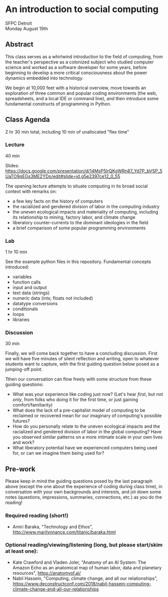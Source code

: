 # An introduction to social computing
SFPC Detroit  
Monday August 19th

## Abstract
This class serves as a whirlwind introduction to the field of computing, from the teacher's perspective as a colonized subject who studied computer science and worked as a software developer for some years, before beginning to develop a more critical consciousness about the power dynamics embedded into technology.

We begin at 10,000 feet with a historical overview, move towards an exploration of three common and popular coding environments (the web, spreadsheets, and a local IDE or command line), and then introduce some fundamental constructs of programming in Python.

## Class Agenda
2 hr 30 min total, including 10 min of unallocated "flex time"

### Lecture
40 min

Slides: https://docs.google.com/presentation/d/14MsP5lrQKgWRn87_Yd7P_bVSP_5UaTO9qEGs3ME2YDo/edit#slide=id.g5e2397ce12_0_55

The opening lecture attempts to situate computing in its broad social context with remarks on:
- a few key facts on the history of computers
- the racialized and gendered division of labor in the computing industry
- the uneven ecological impacts and materiality of computing, including its relationship to mining, factory labor, and climate change
- liberatory counter-currents to the dominant ideologies in the field
- a brief comparison of some popular programming environments

### Lab
1 hr 10 min

See the example python files in this repository.
Fundamental concepts introduced:
- variables
- function calls
- input and output
- text data (strings)
- numeric data (ints; floats not included)
- datatype conversions
- conditionals
- loops
- libraries


### Discussion
30 min

Finally, we will come back together to have a concluding discussion. First we will have five minutes of silent reflection and writing, open to whatever students want to capture, with the first guiding question below posed as a jumping-off point.

Tthen our conversation can flow freely with some structure from these guiding questions:
- What was your experience like coding just now? (Let's hear *first*, but not *only*, from folks who doing it for the first time, or just gaining comfort/familiarity)
- What does the lack of a pre-capitalist model of computing to be reclaimed or recovered mean for our imaginary of computing's possible futures?
- How do you personally relate to the uneven ecological impacts and the racialized and gendered division of labor in the global computing? Have you observed similar patterns on a more intimate scale in your own lives and work?
- What liberatory potential have we experienced computers being used for, or can we imagine them being used for?

## Pre-work
Please keep in mind the guiding questions posed by the last paragraph above (except the one about the experience of coding during class time), in conversation with your own backgrounds and interests, and jot down some notes (questions, impressions, summaries, connections, etc.) as you do the reading!

### Required reading (short!)
- Amiri Baraka, "Technology and Ethos", http://www.marilynnance.com/titanic/baraka.html

### Optional reading/viewing/listening (long, but please start/skim at least one):
- Kate Crawford and Vladen Joler, "Anatomy of an AI System: The Amazon Echo as an anatomical map of human labor, data and planetary resources", https://anatomyof.ai/
- Nabil Hassein, "Computing, climate change, and all our relationships", https://www.deconstructconf.com/2018/nabil-hassein-computing-climate-change-and-all-our-relationships
